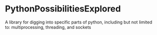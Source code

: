 # PythonPossibilitiesExplored
A library for digging into specific parts of python, including but not limited to: multiprocessing, threading, and sockets
